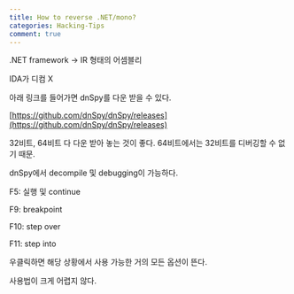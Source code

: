 ```yaml
---
title: How to reverse .NET/mono?
categories: Hacking-Tips
comment: true
---
```


.NET framework → IR 형태의 어셈블리

IDA가 디컴 X

아래 링크를 들어가면 dnSpy를 다운 받을 수 있다.

[https://github.com/dnSpy/dnSpy/releases](https://github.com/dnSpy/dnSpy/releases)

32비트, 64비트 다 다운 받아 놓는 것이 좋다. 64비트에서는 32비트를 디버깅할 수 없기 때문.

dnSpy에서 decompile 및 debugging이 가능하다.

F5: 실행 및 continue

F9: breakpoint

F10: step over

F11:  step into

우클릭하면 해당 상황에서 사용 가능한 거의 모든 옵션이 뜬다.

사용법이 크게 어렵지 않다.